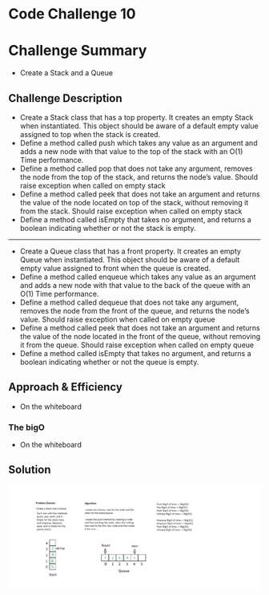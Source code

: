 # Code Challenge 10

# Challenge Summary
- Create a Stack and a Queue

## Challenge Description
- Create a Stack class that has a top property. It creates an empty Stack when instantiated.
This object should be aware of a default empty value assigned to top when the stack is created.
- Define a method called push which takes any value as an argument and adds a new node with that value to the top of the stack with an O(1) Time performance.
- Define a method called pop that does not take any argument, removes the node from the top of the stack, and returns the node’s value.
Should raise exception when called on empty stack
- Define a method called peek that does not take an argument and returns the value of the node located on top of the stack, without removing it from the stack.
Should raise exception when called on empty stack
- Define a method called isEmpty that takes no argument, and returns a boolean indicating whether or not the stack is empty.

-----------------------------------------------------------------------------------------------------------------------

- Create a Queue class that has a front property. It creates an empty Queue when instantiated.
This object should be aware of a default empty value assigned to front when the queue is created.
- Define a method called enqueue which takes any value as an argument and adds a new node with that value to the back of the queue with an O(1) Time performance.
- Define a method called dequeue that does not take any argument, removes the node from the front of the queue, and returns the node’s value.
Should raise exception when called on empty queue
- Define a method called peek that does not take an argument and returns the value of the node located in the front of the queue, without removing it from the queue.
Should raise exception when called on empty queue
- Define a method called isEmpty that takes no argument, and returns a boolean indicating whether or not the queue is empty.

## Approach & Efficiency 
- On the whiteboard

### The bigO
- On the whiteboard

## Solution
![Code challenge 10 Whiteboard](../../assets/cc10-.png)